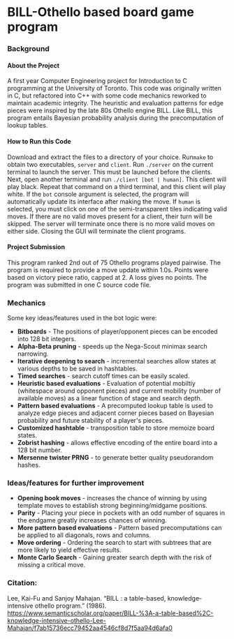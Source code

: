 # BILL-Othello based board game program

### Background

#### About the Project

A first year Computer Engineering project for Introduction to C programming at the University of Toronto. This code was originally written in C, but refactored into C++ with some code mechanics reworked to maintain academic integrity. The heuristic and evaluation patterns for edge pieces were inspired by the late 80s Othello engine BILL. Like BILL, this program entails Bayesian probability analysis during the precomputation of lookup tables. 

#### How to Run this Code

Download and extract the files to a directory of your choice. Run`make` to obtain two executables, `server` and `client`. Run `./server` on the current terminal to launch the server. This must be launched before the clients. Next, open another terminal and run `./client [bot | human]`. This client will play black. Repeat that command on a third terminal, and this client will play white. If the `bot` console argument is selected, the program will automatically update its interface after making the move. If `human` is selected, you must click on one of the semi-transparent tiles indicating valid moves. If there are no valid moves present for a client, their turn will be skipped. The server will terminate once there is no more valid moves on either side. Closing the GUI will terminate the client programs.

#### Project Submission 

This program ranked 2nd out of 75 Othello programs played pairwise. The program is required to provide a move update within 1.0s. Points were based on victory piece ratio, capped at 2. A loss gives no points. The program was submitted in one C source code file.

### Mechanics 

Some key ideas/features used in the bot logic were:
- **Bitboards** - The positions of player/opponent pieces can be encoded into 128 bit integers. 
- **Alpha-Beta pruning** - speeds up the Nega-Scout minimax search narrowing.
- **Iterative deepening to search** - incremental searches allow states at various depths to be saved in hashtables.
- **Timed searches** - search cutoff times can be easily scaled.
- **Heuristic based evaluations** - Evaluation of potential mobiltiy (whitespace around opponent pieces) and current mobility (number of available moves) as a linear function of stage and search depth. 
- **Pattern based evaluations** - A precomputed lookup table is used to analyze edge pieces and adjacent corner pieces based on Bayesian probability and future stability of a player's pieces.
- **Customized hashtable** - transposition table to store memoize board states. 
- **Zobrist hashing** - allows effective encoding of the entire board into a 128 bit number. 
- **Mersenne twister PRNG** - to generate better quality pseudorandom hashes. 

### Ideas/features for further improvement
- **Opening book moves** - increases the chance of winning by using template moves to establish strong beginning/midgame positions.
- **Parity** - Placing your piece in pockets with an odd number of squares in the endgame greatly increases chances of winning.
- **More pattern based evaluations** - Pattern based precomputations can be applied to all diagonals, rows and columns.
- **Move ordering** - Ordering the search to start with subtrees that are more likely to yield effective results. 
- **Monte Carlo Search** - Gaining greater search depth with the risk of missing a critical move. 

### Citation:
Lee, Kai-Fu and Sanjoy Mahajan. “BILL : a table-based, knowledge-intensive othello program.” (1986). https://www.semanticscholar.org/paper/BILL-%3A-a-table-based%2C-knowledge-intensive-othello-Lee-Mahajan/f7ab15736ecc79452aa4546cf8d7f5aa94d6afa0
